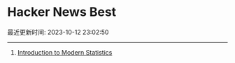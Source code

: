 # Hacker News Best

最近更新时间: 2023-10-12 23:02:50

--- 
1. [Introduction to Modern Statistics](https://openintro-ims2.netlify.app/) 
